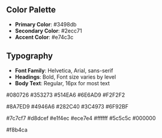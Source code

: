 ## Color Palette

- **Primary Color**: #3498db
- **Secondary Color**: #2ecc71
- **Accent Color**: #e74c3c

## Typography

- **Font Family**: Helvetica, Arial, sans-serif
- **Headings**: Bold, Font size varies by level
- **Body Text**: Regular, 16px for most text

#080726
#353273
#514EA6
#6E6AD9
#F2F2F2

#8A7ED9
#4946A6
#282C40
#3C4973
#6F92BF


#7c7cf7
#d8dcef
#e1f4ec
#ece7e4
#ffffff
#5c5c5c
#000000


#f8b4ca
